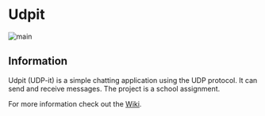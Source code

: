 # Udpit

![main](https://cloud.githubusercontent.com/assets/4700122/10125327/1fd4d358-6570-11e5-9f38-f55cb7cdc84a.png)

## Information

Udpit (UDP-it) is a simple chatting application using the UDP protocol. It can send and receive messages. The project is a school assignment.

For more information check out the [Wiki](https://github.com/chuckeles/Udpit/wiki).
